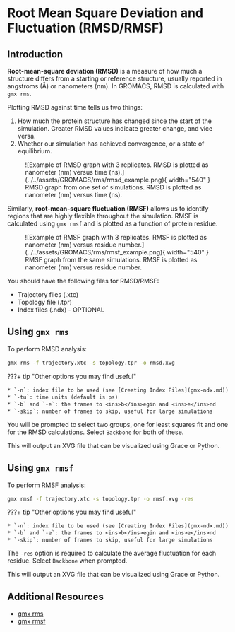 # Root Mean Square Deviation and Fluctuation (RMSD/RMSF)

## Introduction

**Root-mean-square deviation (RMSD)** is a measure of how much a structure differs from a starting or reference structure, usually reported in angstroms (Å) or nanometers (nm). In GROMACS, RMSD is calculated with `gmx rms`. 

Plotting RMSD against time tells us two things:

1. How much the protein structure has changed since the start of the simulation. Greater RMSD values indicate greater change, and vice versa.
2. Whether our simulation has achieved convergence, or a state of equilibrium.

<figure markdown="span">
  ![Example of RMSD graph with 3 replicates. RMSD is plotted as nanometer (nm) versus time (ns).](../../assets/GROMACS/rms/rmsd_example.png){ width="540" }
  <figcaption>RMSD graph from one set of simulations. RMSD is plotted as nanometer (nm) versus time (ns).</figcaption>
</figure>

Similarly, **root-mean-square fluctuation (RMSF)** allows us to identify regions that are highly flexible throughout the simulation. RMSF is calculated using `gmx rmsf` and is plotted as a function of protein residue.

<figure markdown="span">
  ![Example of RMSF graph with 3 replicates. RMSF is plotted as nanometer (nm) versus residue number.](../../assets/GROMACS/rms/rmsf_example.png){ width="540" }
  <figcaption>RMSF graph from the same simulations. RMSF is plotted as nanometer (nm) versus residue number.</figcaption>
</figure>

You should have the following files for RMSD/RMSF:

* Trajectory files (.xtc)
* Topology file (.tpr)
* Index files (.ndx) - OPTIONAL

## Using `gmx rms`

To perform RMSD analysis:

```bash
gmx rms -f trajectory.xtc -s topology.tpr -o rmsd.xvg
```

???+ tip "Other options you may find useful"

    * `-n`: index file to be used (see [Creating Index Files](gmx-ndx.md))
    * `-tu`: time units (default is ps)
    * `-b` and `-e`: the frames to <ins>b</ins>egin and <ins>e</ins>nd
    * `-skip`: number of frames to skip, useful for large simulations

You will be prompted to select two groups, one for least squares fit and one for the RMSD calculations. Select `Backbone` for both of these.

This will output an XVG file that can be visualized using Grace or Python.

## Using `gmx rmsf`

To perform RMSF analysis:

```bash
gmx rmsf -f trajectory.xtc -s topology.tpr -o rmsf.xvg -res
```

???+ tip "Other options you may find useful"

    * `-n`: index file to be used (see [Creating Index Files](gmx-ndx.md))
    * `-b` and `-e`: the frames to <ins>b</ins>egin and <ins>e</ins>nd
    * `-skip`: number of frames to skip, useful for large simulations

The `-res` option is required to calculate the average fluctuation for each residue. Select `Backbone` when prompted.

This will output an XVG file that can be visualized using Grace or Python.

## Additional Resources

* [gmx rms](https://manual.gromacs.org/current/onlinehelp/gmx-rms.html)
* [gmx rmsf](https://manual.gromacs.org/current/onlinehelp/gmx-rmsf.html)
